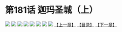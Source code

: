 # 第181话 迦玛圣城（上）
![](https://mhpic.xiaomingtaiji.net/comic/D/斗破苍穹拆分版/181话/1.jpg-zymk.middle.webp)
![](https://mhpic.xiaomingtaiji.net/comic/D/斗破苍穹拆分版/181话/2.jpg-zymk.middle.webp)
![](https://mhpic.xiaomingtaiji.net/comic/D/斗破苍穹拆分版/181话/3.jpg-zymk.middle.webp)
![](https://mhpic.xiaomingtaiji.net/comic/D/斗破苍穹拆分版/181话/4.jpg-zymk.middle.webp)
![](https://mhpic.xiaomingtaiji.net/comic/D/斗破苍穹拆分版/181话/5.jpg-zymk.middle.webp)
![](https://mhpic.xiaomingtaiji.net/comic/D/斗破苍穹拆分版/181话/6.jpg-zymk.middle.webp)
![](https://mhpic.xiaomingtaiji.net/comic/D/斗破苍穹拆分版/181话/7.jpg-zymk.middle.webp)
![](https://mhpic.xiaomingtaiji.net/comic/D/斗破苍穹拆分版/181话/8.jpg-zymk.middle.webp)
[【上一章】](./180.md)
[【目录】](./READMD.md)
[【下一章】](./182.md)

